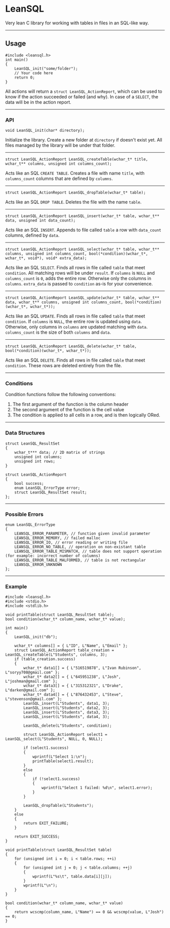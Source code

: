 # LeanSQL

Very lean C library for working with tables in files in an SQL-like way.

---

## Usage

    #include <leansql.h>
    int main()
    {
        LeanSQL_init("some/folder");
        // Your code here
        return 0;
    }

All actions will return a `struct LeanSQL_ActionReport`, which can be used to know if the action succeeded or failed (and why). In case of a `SELECT`, the data will be in the action report.

---

### API

    void LeanSQL_init(char* directory);
Initialize the library. Create a new folder at `directory` if doesn't exist yet. All files managed by the library will be under that folder.

---

    struct LeanSQL_ActionReport LeanSQL_createTable(wchar_t* title, wchar_t** columns, unsigned int columns_count);
Acts like an SQL `CREATE TABLE`.
Creates a file with name `title`, with `columns_count` columns that are defined by `columns`.

---

    struct LeanSQL_ActionReport LeanSQL_dropTable(wchar_t* table);
Acts like an SQL `DROP TABLE`.
Deletes the file with the name `table`.

---

    struct LeanSQL_ActionReport LeanSQL_insert(wchar_t* table, wchar_t** data, unsigned int data_count);
Acts like an SQL `INSERT`.
Appends to file called `table` a row with `data_count` columns, defined by `data`.

---

    struct LeanSQL_ActionReport LeanSQL_select(wchar_t* table, wchar_t** columns, unsigned int columns_count, bool(*condition)(wchar_t*, wchar_t*, void*), void* extra_data);
Acts like an SQL `SELECT`.
Finds all rows in file called `table` that meet `condition`.
All matching rows will be under `result`.
If `columns` is `NULL` and `columns_count` is `0`, adds the entire row. Otherwise only the columns in `columns`.
`extra_data` is passed to `condition` as-is for your convenience.

---

    struct LeanSQL_ActionReport LeanSQL_update(wchar_t* table, wchar_t** data, wchar_t** columns, unsigned int columns_count, bool(*condition)(wchar_t*, wchar_t*));
Acts like an SQL `UPDATE`.
Finds all rows in file called `table` that meet `condition`.
If `columns` is `NULL`, the entire row is updated using `data`.
Otherwise, only columns in `columns` are updated matching with `data`.
`columns_count` is the size of both `columns` and `data`.

---

    struct LeanSQL_ActionReport LeanSQL_delete(wchar_t* table, bool(*condition)(wchar_t*, wchar_t*));
Acts like an SQL `DELETE`.
Finds all rows in file called `table` that meet `condition`.
These rows are deleted entirely from the file.

---

### Conditions

Condition functions follow the following conventions:
1. The first argument of the function is the column header
2. The second argument of the function is the cell value
3. The condition is applied to all cells in a row, and is then logically ORed.

---

### Data Structures

    struct LeanSQL_ResultSet
    {
        wchar_t*** data; // 2D matrix of strings
    	unsigned int columns;
    	unsigned int rows;
    }
>
    struct LeanSQL_ActionReport
    {
    	bool success;
    	enum LeanSQL_ErrorType error;
    	struct LeanSQL_ResultSet result;
    };

---

### Possible Errors

    enum LeanSQL_ErrorType
    {
    	LEANSQL_ERROR_PARAMETER, // function given invalid parameter
    	LEANSQL_ERROR_MEMORY, // failed malloc
    	LEANSQL_ERROR_IO, // error reading or writing file
    	LEANSQL_ERROR_NO_TABLE, // operation on non-existant table
    	LEANSQL_ERROR_TABLE_MISMATCH, // table does not support operation (for example: incorrect number of columns)
    	LEANSQL_ERROR_TABLE_MALFORMED, // table is not rectangular
    	LEANSQL_ERROR_UNKNOWN
    };

---

### Example

    #include <leansql.h>
    #include <stdio.h>
    #include <stdlib.h>

    void printTable(struct LeanSQL_ResultSet table);
    bool condition(wchar_t* column_name, wchar_t* value);

    int main()
    {
        LeanSQL_init("db");

        wchar_t* columns[] = { L"ID", L"Name", L"Email" };
        struct LeanSQL_ActionReport table_creation = LeanSQL_createTable(L"Students", columns, 3);
        if (table_creation.success)
        {
            wchar_t* data1[] = { L"516519878", L"Ivan Rubinson", L"soryy708@gmail.com" };
            wchar_t* data2[] = { L"645951238", L"Josh", L"joshman@gmail.com" };
            wchar_t* data3[] = { L"315312321", L"Drake", L"darken@gmail.com" };
            wchar_t* data4[] = { L"876432453", L"Steve", L"stevenson@gmail.com" };
            LeanSQL_insert(L"Students", data1, 3);
            LeanSQL_insert(L"Students", data2, 3);
            LeanSQL_insert(L"Students", data3, 3);
            LeanSQL_insert(L"Students", data4, 3);

            LeanSQL_delete(L"Students", condition);

            struct LeanSQL_ActionReport select1 = LeanSQL_select(L"Students", NULL, 0, NULL);

            if (select1.success)
            {
                wprintf(L"Select 1:\n");
                printTable(select1.result);
            }
            else
            {
                if (!select1.success)
                {
                    wprintf(L"Select 1 failed: %d\n", select1.error);
                }
            }

            LeanSQL_dropTable(L"Students");
        }
        else
        {
            return EXIT_FAILURE;
        }

        return EXIT_SUCCESS;
    }

    void printTable(struct LeanSQL_ResultSet table)
    {
        for (unsigned int i = 0; i < table.rows; ++i)
        {
            for (unsigned int j = 0; j < table.columns; ++j)
            {
                wprintf(L"%s\t", table.data[i][j]);
            }
            wprintf(L"\n");
        }
    }

    bool condition(wchar_t* column_name, wchar_t* value)
    {
        return wcscmp(column_name, L"Name") == 0 && wcscmp(value, L"Josh") == 0;
    }
